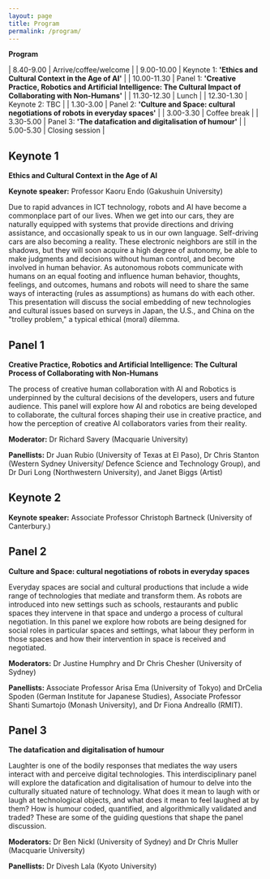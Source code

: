 ```yaml
---
layout: page
title: Program
permalink: /program/
---
```


**Program**

| 8.40-9.00 | Arrive/coffee/welcome |
| 9.00-10.00 | Keynote 1: **'Ethics and Cultural Context in the Age of AI'**  |
| 10.00-11.30 | Panel 1: **'Creative Practice, Robotics and Artificial Intelligence: The Cultural Impact of Collaborating with Non-Humans'**  |
| 11.30-12.30 | Lunch  |
| 12.30-1.30 | Keynote 2: TBC  |
| 1.30-3.00 | Panel 2: **'Culture and Space: cultural negotiations of robots in everyday spaces'**  |
| 3.00-3.30 | Coffee break  |
| 3.30-5.00 | Panel 3: **'The datafication and digitalisation of humour'**  |
| 5.00-5.30 | Closing session  |

## Keynote 1

**Ethics and Cultural Context in the Age of AI**

**Keynote speaker:** Professor Kaoru Endo (Gakushuin University)

Due to rapid advances in ICT technology, robots and AI have become a commonplace part of our lives. When we get into our cars, they are naturally equipped with systems that provide directions and driving assistance, and occasionally speak to us in our own language. Self-driving cars are also becoming a reality.  These electronic neighbors are still in the shadows, but they will soon acquire a high degree of autonomy, be able to make judgments and decisions without human control, and become involved in human behavior.  As autonomous robots communicate with humans on an equal footing and influence human behavior, thoughts, feelings, and outcomes, humans and robots will need to share the same ways of interacting (rules as assumptions) as humans do with each other.  This presentation will discuss the social embedding of new technologies and cultural issues based on surveys in Japan, the U.S., and China on the "trolley problem," a typical ethical (moral) dilemma.

## Panel 1

**Creative Practice, Robotics and Artificial Intelligence: The Cultural Process of Collaborating with Non-Humans**

The process of creative human collaboration with AI and Robotics is underpinned by the cultural decisions of the developers, users and future audience. This panel will explore how AI and robotics are being developed to collaborate, the cultural forces shaping their use in creative practice, and how the perception of creative AI collaborators varies from their reality.

**Moderator:** Dr Richard Savery (Macquarie University)

**Panellists:** Dr Juan Rubio (University of Texas at El Paso), Dr Chris Stanton (Western Sydney University/ Defence Science and Technology Group), and Dr Duri Long (Northwestern University), and Janet Biggs (Artist)

## Keynote 2

**Keynote speaker:** Associate Professor Christoph Bartneck (University of Canterbury.)

## Panel 2

**Culture and Space: cultural negotiations of robots in everyday spaces**

Everyday spaces are social and cultural productions that include a wide range of technologies that mediate and transform them. As robots are introduced into new settings such as schools, restaurants and public spaces they intervene in that space and undergo a process of cultural negotiation. In this panel we explore how robots are being designed for social roles in particular spaces and settings, what labour they perform in those spaces and how their intervention in space is received and negotiated. 

**Moderators:** Dr Justine Humphry and Dr Chris Chesher (University of Sydney)

**Panellists:** Associate Professor Arisa Ema (University of Tokyo) and DrCelia Spoden (German Institute for Japanese Studies), Associate Professor Shanti Sumartojo (Monash University), and Dr Fiona Andreallo (RMIT).

## Panel 3

**The datafication and digitalisation of humour**

Laughter is one of the bodily responses that mediates the way users interact with and perceive digital technologies. This interdisciplinary panel will explore the datafication and digitalisation of humour to delve into the culturally situated nature of technology. What does it mean to laugh with or laugh at technological objects, and what does it mean to feel laughed at by them? How is humour coded, quantified, and algorithmically validated and traded? These are some of the guiding questions that shape the panel discussion.

**Moderators:** Dr Ben Nickl (University of Sydney) and Dr Chris Muller (Macquarie University)

**Panellists:** Dr Divesh Lala (Kyoto University)

